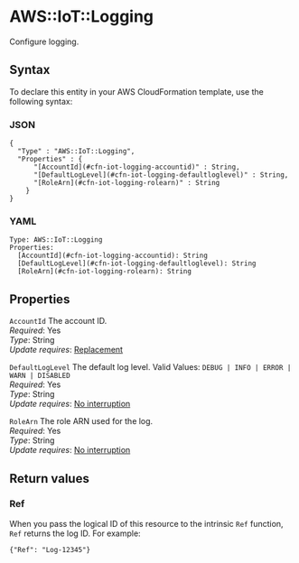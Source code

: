 # AWS::IoT::Logging<a name="aws-resource-iot-logging"></a>

Configure logging\.

## Syntax<a name="aws-resource-iot-logging-syntax"></a>

To declare this entity in your AWS CloudFormation template, use the following syntax:

### JSON<a name="aws-resource-iot-logging-syntax.json"></a>

```
{
  "Type" : "AWS::IoT::Logging",
  "Properties" : {
      "[AccountId](#cfn-iot-logging-accountid)" : String,
      "[DefaultLogLevel](#cfn-iot-logging-defaultloglevel)" : String,
      "[RoleArn](#cfn-iot-logging-rolearn)" : String
    }
}
```

### YAML<a name="aws-resource-iot-logging-syntax.yaml"></a>

```
Type: AWS::IoT::Logging
Properties: 
  [AccountId](#cfn-iot-logging-accountid): String
  [DefaultLogLevel](#cfn-iot-logging-defaultloglevel): String
  [RoleArn](#cfn-iot-logging-rolearn): String
```

## Properties<a name="aws-resource-iot-logging-properties"></a>

`AccountId`  <a name="cfn-iot-logging-accountid"></a>
The account ID\.  
*Required*: Yes  
*Type*: String  
*Update requires*: [Replacement](https://docs.aws.amazon.com/AWSCloudFormation/latest/UserGuide/using-cfn-updating-stacks-update-behaviors.html#update-replacement)

`DefaultLogLevel`  <a name="cfn-iot-logging-defaultloglevel"></a>
The default log level\. Valid Values: `DEBUG | INFO | ERROR | WARN | DISABLED`  
*Required*: Yes  
*Type*: String  
*Update requires*: [No interruption](https://docs.aws.amazon.com/AWSCloudFormation/latest/UserGuide/using-cfn-updating-stacks-update-behaviors.html#update-no-interrupt)

`RoleArn`  <a name="cfn-iot-logging-rolearn"></a>
The role ARN used for the log\.  
*Required*: Yes  
*Type*: String  
*Update requires*: [No interruption](https://docs.aws.amazon.com/AWSCloudFormation/latest/UserGuide/using-cfn-updating-stacks-update-behaviors.html#update-no-interrupt)

## Return values<a name="aws-resource-iot-logging-return-values"></a>

### Ref<a name="aws-resource-iot-logging-return-values-ref"></a>

 When you pass the logical ID of this resource to the intrinsic `Ref` function, `Ref` returns the log ID\. For example:

 `{"Ref": "Log-12345"}` 